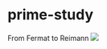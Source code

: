 # prime-study
From Fermat to Reimann
<img src="https://i.ytimg.com/vi/sD0NjbwqlYw/maxresdefault.jpg">